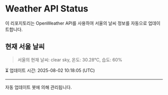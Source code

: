 
# Weather API Status

이 리포지토리는 OpenWeather API를 사용하여 서울의 날씨 정보를 자동으로 업데이트합니다.

## 현재 서울 날씨
> 서울의 현재 날씨: clear sky, 온도: 30.28°C, 습도: 60%

⏳ 업데이트 시간: 2025-08-02 10:18:05 (UTC)

---
자동 업데이트 봇에 의해 관리됩니다.
